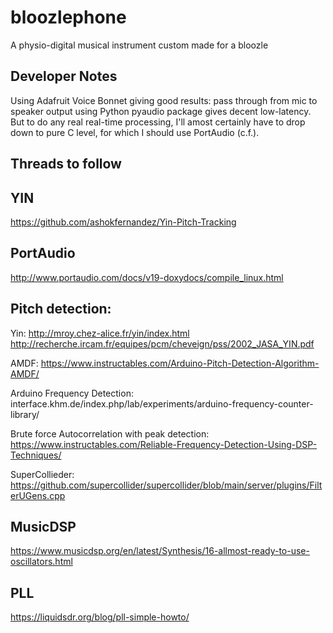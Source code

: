 # bloozlephone
A physio-digital musical instrument custom made for a bloozle

## Developer Notes

Using Adafruit Voice Bonnet giving good results: pass through from mic to
speaker output using Python pyaudio package gives decent low-latency.  But
to do any real real-time processing, I'll amost certainly have to drop down
to pure C level, for which I should use PortAudio (c.f.).  


## Threads to follow

## YIN
https://github.com/ashokfernandez/Yin-Pitch-Tracking

## PortAudio
http://www.portaudio.com/docs/v19-doxydocs/compile_linux.html

## Pitch detection:

Yin: http://mroy.chez-alice.fr/yin/index.html
http://recherche.ircam.fr/equipes/pcm/cheveign/pss/2002_JASA_YIN.pdf

AMDF:
https://www.instructables.com/Arduino-Pitch-Detection-Algorithm-AMDF/


Arduino Frequency Detection:
interface.khm.de/index.php/lab/experiments/arduino-frequency-counter-library/

Brute force Autocorrelation with peak detection:
https://www.instructables.com/Reliable-Frequency-Detection-Using-DSP-Techniques/

SuperCollieder:
https://github.com/supercollider/supercollider/blob/main/server/plugins/FilterUGens.cpp

## MusicDSP

https://www.musicdsp.org/en/latest/Synthesis/16-allmost-ready-to-use-oscillators.html

## PLL
https://liquidsdr.org/blog/pll-simple-howto/
